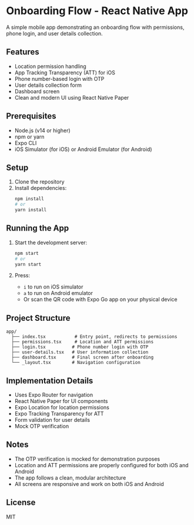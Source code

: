 # Onboarding Flow - React Native App

A simple mobile app demonstrating an onboarding flow with permissions, phone login, and user details collection.

## Features

- Location permission handling
- App Tracking Transparency (ATT) for iOS
- Phone number-based login with OTP
- User details collection form
- Dashboard screen
- Clean and modern UI using React Native Paper

## Prerequisites

- Node.js (v14 or higher)
- npm or yarn
- Expo CLI
- iOS Simulator (for iOS) or Android Emulator (for Android)

## Setup

1. Clone the repository
2. Install dependencies:
   ```bash
   npm install
   # or
   yarn install
   ```

## Running the App

1. Start the development server:

   ```bash
   npm start
   # or
   yarn start
   ```

2. Press:
   - `i` to run on iOS simulator
   - `a` to run on Android emulator
   - Or scan the QR code with Expo Go app on your physical device

## Project Structure

```
app/
  ├── index.tsx           # Entry point, redirects to permissions
  ├── permissions.tsx     # Location and ATT permissions
  ├── login.tsx          # Phone number login with OTP
  ├── user-details.tsx   # User information collection
  ├── dashboard.tsx      # Final screen after onboarding
  └── _layout.tsx        # Navigation configuration
```

## Implementation Details

- Uses Expo Router for navigation
- React Native Paper for UI components
- Expo Location for location permissions
- Expo Tracking Transparency for ATT
- Form validation for user details
- Mock OTP verification

## Notes

- The OTP verification is mocked for demonstration purposes
- Location and ATT permissions are properly configured for both iOS and Android
- The app follows a clean, modular architecture
- All screens are responsive and work on both iOS and Android

## License

MIT

